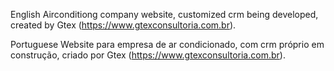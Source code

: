English
Airconditiong company website, customized crm being developed, created by Gtex (https://www.gtexconsultoria.com.br).


Portuguese
Website para empresa de ar condicionado, com crm próprio em construção, criado por Gtex (https://www.gtexconsultoria.com.br).
